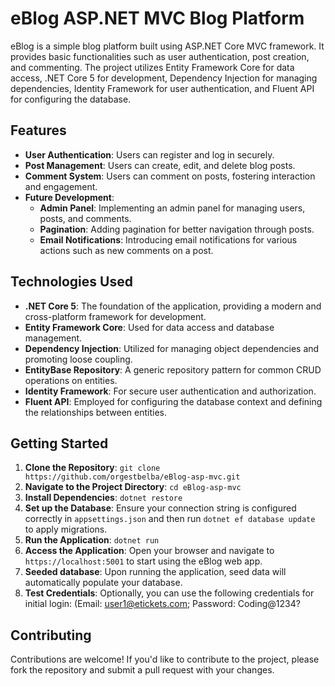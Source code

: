 # eBlog ASP.NET MVC Blog Platform

eBlog is a simple blog platform built using ASP.NET Core MVC framework. It provides basic functionalities such as user authentication, post creation, and commenting. 
The project utilizes Entity Framework Core for data access, .NET Core 5 for development, Dependency Injection for managing dependencies, Identity Framework for user authentication, and Fluent API for configuring the database.

## Features

- **User Authentication**: Users can register and log in securely.
- **Post Management**: Users can create, edit, and delete blog posts.
- **Comment System**: Users can comment on posts, fostering interaction and engagement.
- **Future Development**:
  - **Admin Panel**: Implementing an admin panel for managing users, posts, and comments.
  - **Pagination**: Adding pagination for better navigation through posts.
  - **Email Notifications**: Introducing email notifications for various actions such as new comments on a post.

## Technologies Used

- **.NET Core 5**: The foundation of the application, providing a modern and cross-platform framework for development.
- **Entity Framework Core**: Used for data access and database management.
- **Dependency Injection**: Utilized for managing object dependencies and promoting loose coupling.
- **EntityBase Repository**: A generic repository pattern for common CRUD operations on entities.
- **Identity Framework**: For secure user authentication and authorization.
- **Fluent API**: Employed for configuring the database context and defining the relationships between entities.

## Getting Started

1. **Clone the Repository**: `git clone https://github.com/orgestbelba/eBlog-asp-mvc.git`
2. **Navigate to the Project Directory**: `cd eBlog-asp-mvc`
3. **Install Dependencies**: `dotnet restore`
4. **Set up the Database**: Ensure your connection string is configured correctly in `appsettings.json` and then run `dotnet ef database update` to apply migrations.
5. **Run the Application**: `dotnet run`
6. **Access the Application**: Open your browser and navigate to `https://localhost:5001` to start using the eBlog web app.
7. **Seeded database**: Upon running the application, seed data will automatically populate your database.
8. **Test Credentials**: Optionally, you can use the following credentials for initial login: (Email: user1@etickets.com; Password: Coding@1234?

## Contributing

Contributions are welcome! If you'd like to contribute to the project, please fork the repository and submit a pull request with your changes.
